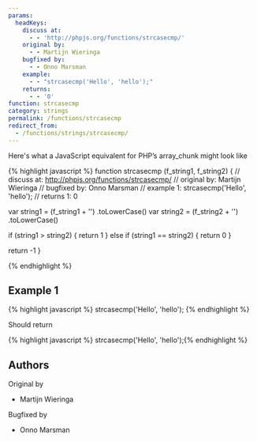 ```yaml
---
params:
  headKeys:
    discuss at:
      - - 'http://phpjs.org/functions/strcasecmp/'
    original by:
      - - Martijn Wieringa
    bugfixed by:
      - - Onno Marsman
    example:
      - - "strcasecmp('Hello', 'hello');"
    returns:
      - - '0'
function: strcasecmp
category: strings
permalink: /functions/strcasecmp
redirect_from:
  - /functions/strings/strcasecmp/
---
```


<!-- WARNING! This file is auto generated by `npm run web:inject`, do not edit by hand -->

Here's what a JavaScript equivalent for PHP’s array_chunk might look like

{% highlight javascript %}
function strcasecmp (f_string1, f_string2) {
  //  discuss at: http://phpjs.org/functions/strcasecmp/
  // original by: Martijn Wieringa
  // bugfixed by: Onno Marsman
  //   example 1: strcasecmp('Hello', 'hello');
  //   returns 1: 0

  var string1 = (f_string1 + '')
    .toLowerCase()
  var string2 = (f_string2 + '')
    .toLowerCase()

  if (string1 > string2) {
    return 1
  } else if (string1 == string2) {
    return 0
  }

  return -1
}

{% endhighlight %}

## Example 1

{% highlight javascript %}
strcasecmp('Hello', 'hello');
{% endhighlight %}

Should return

{% highlight javascript %}
strcasecmp('Hello', 'hello');{% endhighlight %}


## Authors


Original by

- Martijn Wieringa


Bugfixed by

- Onno Marsman

